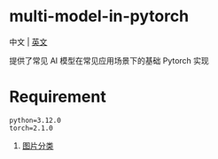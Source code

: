 # multi-model-in-pytorch

中文 | [英文](README.md)

提供了常见 AI 模型在常见应用场景下的基础 Pytorch 实现

# Requirement

```
python=3.12.0
torch=2.1.0
```

1. [图片分类](image_classify/README.md)
